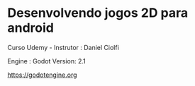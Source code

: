 # Desenvolvendo jogos 2D para android
 Curso Udemy - Instrutor : Daniel Ciolfi


Engine : Godot
Version: 2.1

https://godotengine.org
